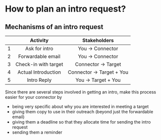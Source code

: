 # How to plan an intro request?

## Mechanisms of an intro request

|      | Activity               | Stakeholders                   |
| ---  | :---:                  | :---:                          |
|1     | Ask for intro          | You &rarr; Connector           |
|2     | Forwardable email      | You &rarr; Connector           |
|3     | Check-in with target   | Connector &rarr; Target        |
|4     | Actual Introduction    | Connector &rarr; Target + You  |
|5     | Intro Reply            | You &rarr; Target + You        |

Since there are several steps involved in getting an intro, make this process easier for your connector by 
- being very specific about why you are interested in meeting a target
- giving them copy to use in their outreach (beyond just the forwardable email)
- giving them a deadline so that they allocate time for sending the intro request
- sending them a reminder